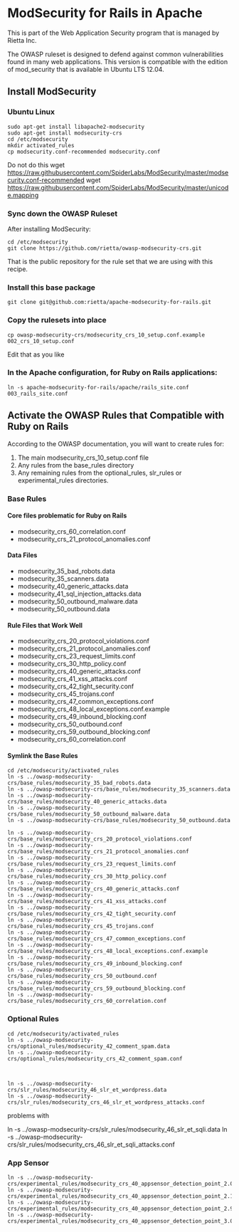 # ModSecurity for Rails in Apache

This is part of the Web Application Security program that is managed by Rietta Inc.

The OWASP ruleset is designed to defend against common vulnerabilities found in many web applications. This version is compatible with the edition of mod_security that is available in Ubuntu LTS 12.04.

## Install ModSecurity

### Ubuntu Linux

```
sudo apt-get install libapache2-modsecurity
sudo apt-get install modsecurity-crs
cd /etc/modsecurity
mkdir activated_rules
cp modsecurity.conf-recommended modsecurity.conf
```

Do not do this
wget https://raw.githubusercontent.com/SpiderLabs/ModSecurity/master/modsecurity.conf-recommended
wget https://raw.githubusercontent.com/SpiderLabs/ModSecurity/master/unicode.mapping


### Sync down the OWASP Ruleset

After installing ModSecurity:

```
cd /etc/modsecurity
git clone https://github.com/rietta/owasp-modsecurity-crs.git
```

That is the public repository for the rule set that we are using with this recipe.

### Install this base package

```
git clone git@github.com:rietta/apache-modsecurity-for-rails.git
```


### Copy the rulesets into place

```
cp owasp-modsecurity-crs/modsecurity_crs_10_setup.conf.example  002_crs_10_setup.conf
```

Edit that as you like

### In the Apache configuration, for Ruby on Rails applications:

```
ln -s apache-modsecurity-for-rails/apache/rails_site.conf 003_rails_site.conf
```

## Activate the OWASP Rules that Compatible with Ruby on Rails

According to the OWASP documentation, you will want to create rules for:

1) The main modsecurity_crs_10_setup.conf file
2) Any rules from the base_rules directory
3) Any remaining rules from the optional_rules, slr_rules or experimental_rules directories.

### Base Rules
#### Core files problematic for Ruby on Rails

- modsecurity_crs_60_correlation.conf
- modsecurity_crs_21_protocol_anomalies.conf

#### Data Files

- modsecurity_35_bad_robots.data
- modsecurity_35_scanners.data
- modsecurity_40_generic_attacks.data
- modsecurity_41_sql_injection_attacks.data
- modsecurity_50_outbound_malware.data
- modsecurity_50_outbound.data

#### Rule Files that Work Well

- modsecurity_crs_20_protocol_violations.conf
- modsecurity_crs_21_protocol_anomalies.conf
- modsecurity_crs_23_request_limits.conf
- modsecurity_crs_30_http_policy.conf
- modsecurity_crs_40_generic_attacks.conf
- modsecurity_crs_41_xss_attacks.conf
- modsecurity_crs_42_tight_security.conf
- modsecurity_crs_45_trojans.conf
- modsecurity_crs_47_common_exceptions.conf
- modsecurity_crs_48_local_exceptions.conf.example
- modsecurity_crs_49_inbound_blocking.conf
- modsecurity_crs_50_outbound.conf
- modsecurity_crs_59_outbound_blocking.conf
- modsecurity_crs_60_correlation.conf


#### Symlink the Base Rules
```
cd /etc/modsecurity/activated_rules
ln -s ../owasp-modsecurity-crs/base_rules/modsecurity_35_bad_robots.data
ln -s ../owasp-modsecurity-crs/base_rules/modsecurity_35_scanners.data
ln -s ../owasp-modsecurity-crs/base_rules/modsecurity_40_generic_attacks.data
ln -s ../owasp-modsecurity-crs/base_rules/modsecurity_50_outbound_malware.data
ln -s ../owasp-modsecurity-crs/base_rules/modsecurity_50_outbound.data

ln -s ../owasp-modsecurity-crs/base_rules/modsecurity_crs_20_protocol_violations.conf
ln -s ../owasp-modsecurity-crs/base_rules/modsecurity_crs_21_protocol_anomalies.conf
ln -s ../owasp-modsecurity-crs/base_rules/modsecurity_crs_23_request_limits.conf
ln -s ../owasp-modsecurity-crs/base_rules/modsecurity_crs_30_http_policy.conf
ln -s ../owasp-modsecurity-crs/base_rules/modsecurity_crs_40_generic_attacks.conf
ln -s ../owasp-modsecurity-crs/base_rules/modsecurity_crs_41_xss_attacks.conf
ln -s ../owasp-modsecurity-crs/base_rules/modsecurity_crs_42_tight_security.conf
ln -s ../owasp-modsecurity-crs/base_rules/modsecurity_crs_45_trojans.conf
ln -s ../owasp-modsecurity-crs/base_rules/modsecurity_crs_47_common_exceptions.conf
ln -s ../owasp-modsecurity-crs/base_rules/modsecurity_crs_48_local_exceptions.conf.example
ln -s ../owasp-modsecurity-crs/base_rules/modsecurity_crs_49_inbound_blocking.conf
ln -s ../owasp-modsecurity-crs/base_rules/modsecurity_crs_50_outbound.conf
ln -s ../owasp-modsecurity-crs/base_rules/modsecurity_crs_59_outbound_blocking.conf
ln -s ../owasp-modsecurity-crs/base_rules/modsecurity_crs_60_correlation.conf
```


### Optional Rules

```
cd /etc/modsecurity/activated_rules
ln -s ../owasp-modsecurity-crs/optional_rules/modsecurity_42_comment_spam.data
ln -s ../owasp-modsecurity-crs/optional_rules/modsecurity_crs_42_comment_spam.conf



ln -s ../owasp-modsecurity-crs/slr_rules/modsecurity_46_slr_et_wordpress.data
ln -s ../owasp-modsecurity-crs/slr_rules/modsecurity_crs_46_slr_et_wordpress_attacks.conf
```


problems with

ln -s ../owasp-modsecurity-crs/slr_rules/modsecurity_46_slr_et_sqli.data
ln -s ../owasp-modsecurity-crs/slr_rules/modsecurity_crs_46_slr_et_sqli_attacks.conf


### App Sensor

```
ln -s ../owasp-modsecurity-crs/experimental_rules/modsecurity_crs_40_appsensor_detection_point_2.0_setup.conf
ln -s ../owasp-modsecurity-crs/experimental_rules/modsecurity_crs_40_appsensor_detection_point_2.1_request_exception.conf
ln -s ../owasp-modsecurity-crs/experimental_rules/modsecurity_crs_40_appsensor_detection_point_2.9_honeytrap.conf
ln -s ../owasp-modsecurity-crs/experimental_rules/modsecurity_crs_40_appsensor_detection_point_3.0_end.conf
```

